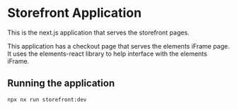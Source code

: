 # Storefront Application

This is the next.js application that serves the storefront pages.

This application has a checkout page that serves the elements iFrame page. It uses
the elements-react library to help interface with the elements iFrame.

## Running the application

```bash
npx nx run storefront:dev
```
